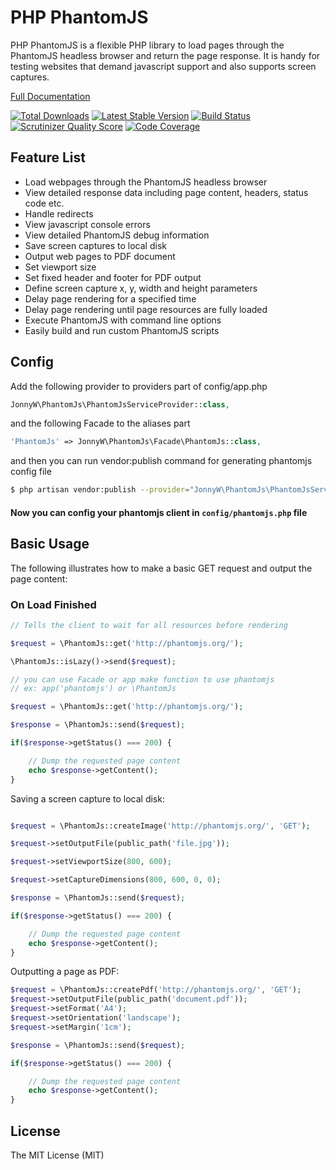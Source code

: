 PHP PhantomJS
=============

PHP PhantomJS is a flexible PHP library to load pages through the PhantomJS 
headless browser and return the page response. It is handy for testing
websites that demand javascript support and also supports screen captures.

[Full Documentation](http://jonnnnyw.github.io/php-phantomjs/)

[![Total Downloads](https://poser.pugx.org/jonnyw/php-phantomjs/downloads.png)](https://packagist.org/packages/jonnyw/php-phantomjs) [![Latest Stable Version](https://poser.pugx.org/jonnyw/php-phantomjs/v/stable.png)](https://packagist.org/packages/jonnyw/php-phantomjs) [![Build Status](https://travis-ci.org/jonnnnyw/php-phantomjs.svg?branch=master)](https://travis-ci.org/jonnnnyw/php-phantomjs) [![Scrutinizer Quality Score](https://scrutinizer-ci.com/g/jonnnnyw/php-phantomjs/badges/quality-score.png?s=631d32fa1fbb9300eb84b9b52702c7ffeac046a1)](https://scrutinizer-ci.com/g/jonnnnyw/php-phantomjs/) [![Code Coverage](https://scrutinizer-ci.com/g/jonnnnyw/php-phantomjs/badges/coverage.png?s=893b5997da45448e32983b8568a39630b0b2d91b)](https://scrutinizer-ci.com/g/jonnnnyw/php-phantomjs/)

Feature List
---------------------

*  Load webpages through the PhantomJS headless browser
*  View detailed response data including page content, headers, status code etc.
*  Handle redirects
*  View javascript console errors
*  View detailed PhantomJS debug information
*  Save screen captures to local disk
*  Output web pages to PDF document
*  Set viewport size
*  Set fixed header and footer for PDF output
*  Define screen capture x, y, width and height parameters
*  Delay page rendering for a specified time
*  Delay page rendering until page resources are fully loaded
*  Execute PhantomJS with command line options
*  Easily build and run custom PhantomJS scripts

## Config

Add the following provider to providers part of config/app.php
```php
JonnyW\PhantomJs\PhantomJsServiceProvider::class,
```

and the following Facade to the aliases part
```php
'PhantomJs' => JonnyW\PhantomJs\Facade\PhantomJs::class,
```

and then you can run vendor:publish command for generating phantomjs config file
 ```bash
 $ php artisan vendor:publish --provider="JonnyW\PhantomJs\PhantomJsServiceProvider"
 ```

#### Now you can config your phantomjs client in ```config/phantomjs.php``` file

## Basic Usage
The following illustrates how to make a basic GET request and output the page content:

### On Load Finished
```php
// Tells the client to wait for all resources before rendering

$request = \PhantomJs::get('http://phantomjs.org/');

\PhantomJs::isLazy()->send($request);
```

```php
// you can use Facade or app make function to use phantomjs
// ex: app('phantomjs') or \PhantomJs

$request = \PhantomJs::get('http://phantomjs.org/');

$response = \PhantomJs::send($request);

if($response->getStatus() === 200) {

    // Dump the requested page content
    echo $response->getContent();
}
```

Saving a screen capture to local disk:
```php

$request = \PhantomJs::createImage('http://phantomjs.org/', 'GET');

$request->setOutputFile(public_path('file.jpg'));

$request->setViewportSize(800, 600);

$request->setCaptureDimensions(800, 600, 0, 0);

$response = \PhantomJs::send($request);

if($response->getStatus() === 200) {

    // Dump the requested page content
    echo $response->getContent();
}
```

Outputting a page as PDF:

```php
$request = \PhantomJs::createPdf('http://phantomjs.org/', 'GET');
$request->setOutputFile(public_path('document.pdf'));
$request->setFormat('A4');
$request->setOrientation('landscape');
$request->setMargin('1cm');

$response = \PhantomJs::send($request);

if($response->getStatus() === 200) {

    // Dump the requested page content
    echo $response->getContent();
}
```

## License
The MIT License (MIT)